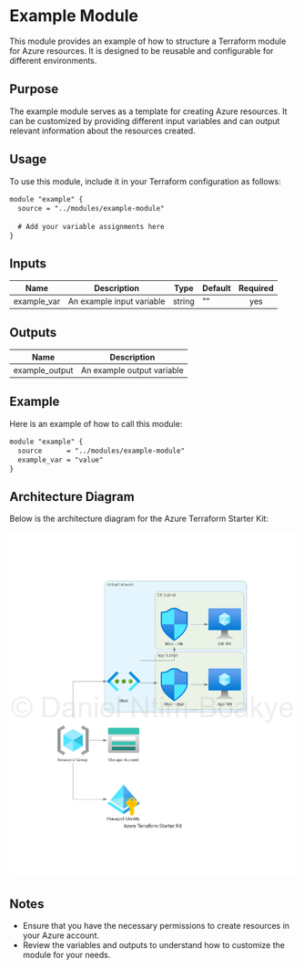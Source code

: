 # Example Module

This module provides an example of how to structure a Terraform module for Azure resources. It is designed to be reusable and configurable for different environments.

## Purpose

The example module serves as a template for creating Azure resources. It can be customized by providing different input variables and can output relevant information about the resources created.

## Usage

To use this module, include it in your Terraform configuration as follows:

```hcl
module "example" {
  source = "../modules/example-module"

  # Add your variable assignments here
}
```

## Inputs

| Name        | Description                       | Type   | Default | Required |
|-------------|-----------------------------------|--------|---------|:--------:|
| example_var | An example input variable         | string | ""      | yes      |

## Outputs

| Name          | Description                       |
|---------------|-----------------------------------|
| example_output| An example output variable        |

## Example

Here is an example of how to call this module:

```hcl
module "example" {
  source      = "../modules/example-module"
  example_var = "value"
}
```

## Architecture Diagram

Below is the architecture diagram for the Azure Terraform Starter Kit:

![Architecture Diagram](./architecture-diagram.png)

## Notes

- Ensure that you have the necessary permissions to create resources in your Azure account.
- Review the variables and outputs to understand how to customize the module for your needs.